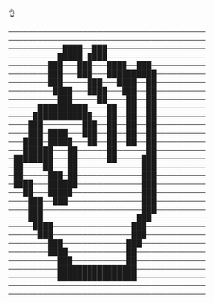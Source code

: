 👌

────────────────────────────────────────
────────────────────────────────────────
───────────████──███────────────────────
──────────█████─████────────────────────
────────███───███───████──███───────────
────────███───███───██████████──────────
────────███─────███───████──██──────────
─────────████───████───███──██──────────
──────────███─────██────██──██──────────
──────██████████────██──██──██──────────
─────████████████───██──██──██──────────
────███────────███──██──██──██──────────
────███─████───███──██──██──██──────────
───████─█████───██──██──██──██──────────
───██████───██──────██──────██──────────
─████████───██──────██─────███──────────
─██────██───██─────────────███──────────
─██─────███─██─────────────███──────────
─████───██████─────────────███──────────
───██───█████──────────────███──────────
────███──███───────────────███──────────
────███────────────────────███──────────
────███───────────────────███───────────
─────████────────────────███────────────
──────███────────────────███────────────
────────███─────────────███─────────────
────────████────────────██──────────────
──────────███───────────██──────────────
──────────████████████████──────────────
──────────████████████████──────────────
────────────────────────────────────────
────────────────────────────────────────

<!---
sylvestergah/sylvestergah is a ✨ special ✨ repository because its `README.md` (this file) appears on your GitHub profile.
You can click the Preview link to take a look at your changes.
--->
